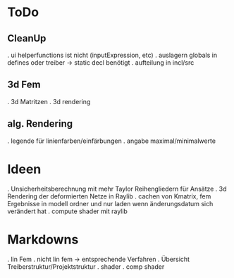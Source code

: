 # ToDo

## CleanUp
. ui helperfunctions ist nicht (inputExpression, etc)
. auslagern globals in defines oder treiber -> static decl benötigt
. aufteilung in incl/src

## 3d Fem
. 3d Matritzen
. 3d rendering

## alg. Rendering
. legende für linienfarben/einfärbungen
. angabe maximal/minimalwerte

# Ideen
. Unsicherheitsberechnung mit mehr Taylor Reihengliedern für Ansätze
. 3d Rendering der deformierten Netze in Raylib
. cachen von Kmatrix, fem Ergebnisse in modell ordner und nur laden wenn änderungsdatum sich verändert hat
. compute shader mit raylib

# Markdowns
. lin Fem
. nicht lin fem -> entsprechende Verfahren
. Übersicht Treiberstruktur/Projektstruktur
. shader
. comp shader